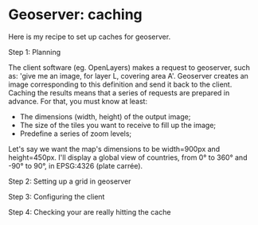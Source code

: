 # Geoserver: caching
Here is my recipe to set up caches for geoserver.

Step 1: Planning

The client software (eg. OpenLayers) makes a request to geoserver, such as: 'give me an image, for layer L, covering area A'. Geoserver creates an image corresponding to this definition and send it back to the client.
Caching the results means that a series of requests are prepared in advance.
For that, you must know at least:

* The dimensions (width, height) of the output image;
* The size of the tiles you want to receive to fill up the image;
* Predefine a series of zoom levels;

Let's say we want the map's dimensions to be width=900px and height=450px. I'll display a global view of countries, from 0° to 360° and -90° to 90°, in EPSG:4326 (plate carrée).

Step 2: Setting up a grid in geoserver

Step 3: Configuring the client

Step 4: Checking your are really hitting the cache
